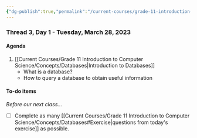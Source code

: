 ```yaml
---
{"dg-publish":true,"permalink":"/current-courses/grade-11-introduction-to-computer-science/section-2/thread-3/day-1/","dgHomeLink":false}
---
```


### Thread 3, Day 1 - Tuesday, March 28, 2023

#### Agenda

1. [[Current Courses/Grade 11 Introduction to Computer Science/Concepts/Databases|Introduction to Databases]]
	- What is a database?
	- How to query a database to obtain useful information
	  
#### To-do items
*Before our next class...*
- [ ] Complete as many [[Current Courses/Grade 11 Introduction to Computer Science/Concepts/Databases#Exercise|questions from today's exercise]] as possible.